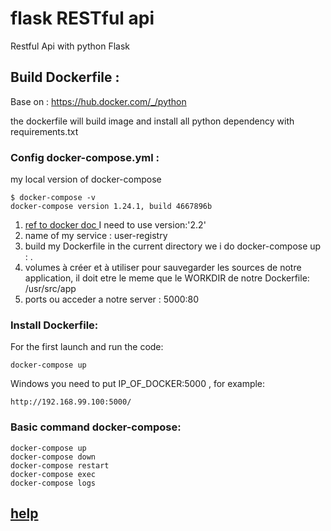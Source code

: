 # flask RESTful api
Restful Api with python Flask 

## Build Dockerfile :
Base on : https://hub.docker.com/_/python

the dockerfile will build image and install all python dependency with requirements.txt

### Config docker-compose.yml :
my local version of docker-compose
```
$ docker-compose -v
docker-compose version 1.24.1, build 4667896b
```
1) [ref to docker doc ](https://docs.docker.com/compose/compose-file/) I need to use version:'2.2'
2) name of my service : user-registry
3) build my Dockerfile in the current directory we i do docker-compose up : .
4) volumes à créer et à utiliser pour sauvegarder les sources de notre application, 
il doit etre le meme que le WORKDIR de notre Dockerfile: /usr/src/app
5) ports ou acceder a notre server : 5000:80

### Install Dockerfile:
For the first launch and run the code:
```
docker-compose up
```
Windows you need to put IP_OF_DOCKER:5000 , for example:
```
http://192.168.99.100:5000/
```
### Basic command docker-compose: 
```
docker-compose up
docker-compose down
docker-compose restart
docker-compose exec
docker-compose logs
```
## [help](https://www.youtube.com/watch?v=4T5Gnrmzjak)
